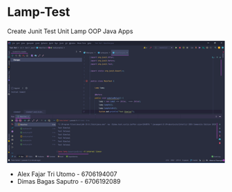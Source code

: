 # Lamp-Test
Create Junit Test Unit Lamp OOP Java Apps

![Screenshot Junit Test](https://github.com/Diba15/Lamp-Test/blob/master/Screenshot%20Unit%20Test%20Junit%20PBO.png)

- Alex Fajar Tri Utomo - 6706194007
- Dimas Bagas Saputro - 6706192089
